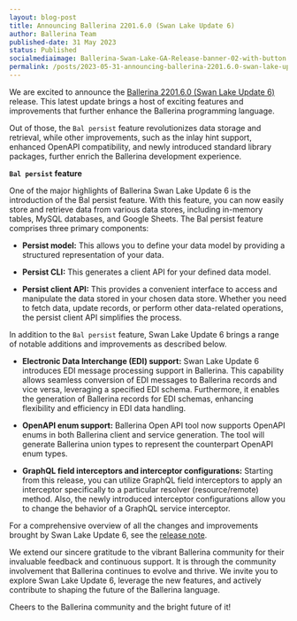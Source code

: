 ```yaml
---
layout: blog-post
title: Announcing Ballerina 2201.6.0 (Swan Lake Update 6)
author: Ballerina Team
published-date: 31 May 2023
status: Published
socialmediaimage: Ballerina-Swan-Lake-GA-Release-banner-02-with-button.png
permalink: /posts/2023-05-31-announcing-ballerina-2201.6.0-swan-lake-update-6/
---
```


<style>.cBlogContent p{white-space: break-spaces !important;}</style>

We are excited to announce the [Ballerina 2201.6.0 (Swan Lake Update 6)](https://ballerina.io/downloads/) release. This latest update brings a host of exciting features and improvements that further enhance the Ballerina programming language. 

Out of those, the `Bal persist` feature revolutionizes data storage and retrieval, while other improvements, such as the inlay hint support, enhanced OpenAPI compatibility, and newly introduced standard library packages, further enrich the Ballerina development experience.

**`Bal persist` feature**

One of the major highlights of Ballerina Swan Lake Update 6 is the introduction of the Bal persist feature. With this feature, you can now easily store and retrieve data from various data stores, including in-memory tables, MySQL databases, and Google Sheets. The Bal persist feature comprises three primary components:

- **Persist model:** This allows you to define your data model by providing a structured representation of your data.

- **Persist CLI:** This generates a client API for your defined data model. 

- **Persist client API:** This provides a convenient interface to access and manipulate the data stored in your chosen data store. Whether you need to fetch data, update records, or perform other data-related operations, the persist client API simplifies the process.

In addition to the `Bal persist` feature, Swan Lake Update 6 brings a range of notable additions and improvements as described below.

- **Electronic Data Interchange (EDI) support:** Swan Lake Update 6 introduces EDI message processing support in Ballerina. This capability allows seamless conversion of EDI messages to Ballerina records and vice versa, leveraging a specified EDI schema. Furthermore, it enables the generation of Ballerina records for EDI schemas, enhancing flexibility and efficiency in EDI data handling.

- **OpenAPI enum support:** Ballerina Open API tool now supports OpenAPI enums in both Ballerina client and service generation. The tool will generate Ballerina union types to represent the counterpart OpenAPI enum types.

- **GraphQL field interceptors and interceptor configurations:** Starting from this release, you can utilize GraphQL field interceptors to apply an interceptor specifically to a particular resolver (resource/remote) method. Also, the newly introduced interceptor configurations allow you to change the behavior of a GraphQL service interceptor.

For a comprehensive overview of all the changes and improvements brought by Swan Lake Update 6, see the [release note](https://ballerina.io/downloads/swan-lake-release-notes/swan-lake-2201.6.0).

We extend our sincere gratitude to the vibrant Ballerina community for their invaluable feedback and continuous support. It is through the community involvement that Ballerina continues to evolve and thrive. We invite you to explore Swan Lake Update 6, leverage the new features, and actively contribute to shaping the future of the Ballerina language.

Cheers to the Ballerina community and the bright future of it!
